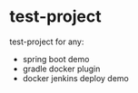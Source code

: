 # test-project
test-project for any:
- spring boot demo
- gradle docker plugin
- docker jenkins deploy demo
